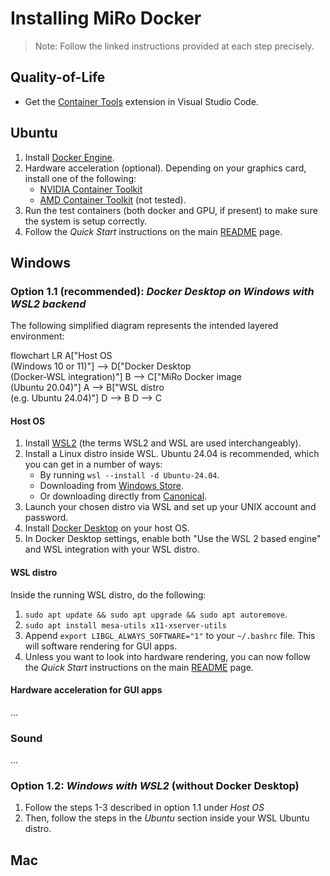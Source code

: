 # Installing MiRo Docker
>Note: Follow the linked instructions provided at each step precisely.

## Quality-of-Life
- Get the [Container Tools](https://code.visualstudio.com/docs/containers/overview) extension in Visual Studio Code.

## Ubuntu
1. Install [Docker Engine](https://docs.docker.com/engine/install/ubuntu/).
2. Hardware acceleration (optional). Depending on your graphics card, install one of the following:
    - [NVIDIA Container Toolkit](https://docs.nvidia.com/datacenter/cloud-native/container-toolkit/latest/install-guide.html)
    - [AMD Container Toolkit](https://instinct.docs.amd.com/projects/container-toolkit/en/latest/index.html) (not tested).
3. Run the test containers (both docker and GPU, if present) to make sure the system is setup correctly.
4. Follow the *Quick Start* instructions on the main [README](../README.md) page.

## Windows
### Option 1.1 (recommended): *Docker Desktop on Windows with WSL2 backend*
The following simplified diagram represents the intended layered environment:

flowchart LR
    A["Host OS <br> (Windows 10 or 11)"] --> D["Docker Desktop <br> (Docker-WSL integration)"]
    B --> C["MiRo Docker image <br> (Ubuntu 20.04)"]
    A --> B["WSL distro <br> (e.g. Ubuntu 24.04)"]
    D --> B
    D --> C

#### Host OS
1. Install [WSL2](https://learn.microsoft.com/en-us/windows/wsl/install) (the terms WSL2 and WSL are used interchangeably).
2. Install a Linux distro inside WSL. Ubuntu 24.04 is recommended, which you can get in a number of ways:
    - By running `wsl --install -d Ubuntu-24.04`.
    - Downloading from [Windows Store](https://apps.microsoft.com/detail/9NZ3KLHXDJP5?hl=en-us&gl=GB&ocid=pdpshare).
    - Or downloading directly from [Canonical](https://ubuntu.com/desktop/wsl).
3. Launch your chosen distro via WSL and set up your UNIX account and password.
4. Install [Docker Desktop](https://learn.microsoft.com/en-us/windows/wsl/tutorials/wsl-containers) on your host OS.
5. In Docker Desktop settings, enable both "Use the WSL 2 based engine" and WSL integration with your WSL distro.
#### WSL distro
Inside the running WSL distro, do the following:
1. `sudo apt update && sudo apt upgrade && sudo apt autoremove`.
2. `sudo apt install mesa-utils x11-xserver-utils`
3. Append `export LIBGL_ALWAYS_SOFTWARE="1"` to your `~/.bashrc` file. This will software rendering for GUI apps.
4. Unless you want to look into hardware rendering, you can now follow the *Quick Start* instructions on the main [README](../README.md) page.

#### Hardware acceleration for GUI apps
...

### Sound
...


### Option 1.2: *Windows with WSL2* (without Docker Desktop)
1. Follow the steps 1-3 described in option 1.1 under *Host OS*
2. Then, follow the steps in the *Ubuntu* section inside your WSL Ubuntu distro.
## Mac


